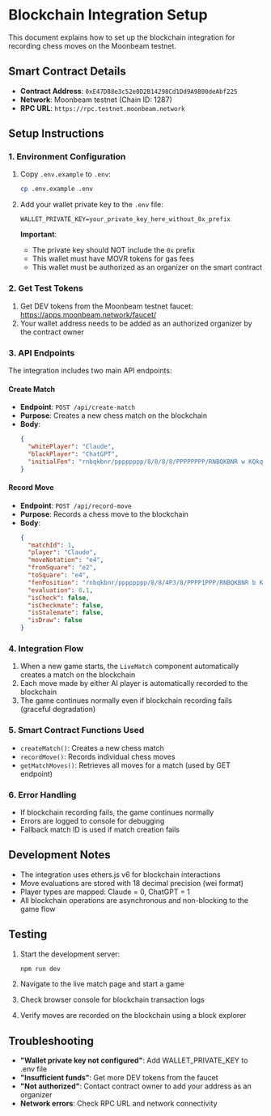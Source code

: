 # Blockchain Integration Setup

This document explains how to set up the blockchain integration for recording chess moves on the Moonbeam testnet.

## Smart Contract Details

- **Contract Address**: `0xE47D88e3c52e0D2B14298Cd1Dd9A9800deAbf225`
- **Network**: Moonbeam testnet (Chain ID: 1287)
- **RPC URL**: `https://rpc.testnet.moonbeam.network`

## Setup Instructions

### 1. Environment Configuration

1. Copy `.env.example` to `.env`:
   ```bash
   cp .env.example .env
   ```

2. Add your wallet private key to the `.env` file:
   ```
   WALLET_PRIVATE_KEY=your_private_key_here_without_0x_prefix
   ```

   **Important**: 
   - The private key should NOT include the `0x` prefix
   - This wallet must have MOVR tokens for gas fees
   - This wallet must be authorized as an organizer on the smart contract

### 2. Get Test Tokens

1. Get DEV tokens from the Moonbeam testnet faucet: https://apps.moonbeam.network/faucet/
2. Your wallet address needs to be added as an authorized organizer by the contract owner

### 3. API Endpoints

The integration includes two main API endpoints:

#### Create Match
- **Endpoint**: `POST /api/create-match`
- **Purpose**: Creates a new chess match on the blockchain
- **Body**:
  ```json
  {
    "whitePlayer": "Claude",
    "blackPlayer": "ChatGPT",
    "initialFen": "rnbqkbnr/pppppppp/8/8/8/8/PPPPPPPP/RNBQKBNR w KQkq - 0 1"
  }
  ```

#### Record Move
- **Endpoint**: `POST /api/record-move`
- **Purpose**: Records a chess move to the blockchain
- **Body**:
  ```json
  {
    "matchId": 1,
    "player": "Claude",
    "moveNotation": "e4",
    "fromSquare": "e2",
    "toSquare": "e4",
    "fenPosition": "rnbqkbnr/pppppppp/8/8/4P3/8/PPPP1PPP/RNBQKBNR b KQkq e3 0 1",
    "evaluation": 0.1,
    "isCheck": false,
    "isCheckmate": false,
    "isStalemate": false,
    "isDraw": false
  }
  ```

### 4. Integration Flow

1. When a new game starts, the `LiveMatch` component automatically creates a match on the blockchain
2. Each move made by either AI player is automatically recorded to the blockchain
3. The game continues normally even if blockchain recording fails (graceful degradation)

### 5. Smart Contract Functions Used

- `createMatch()`: Creates a new chess match
- `recordMove()`: Records individual chess moves
- `getMatchMoves()`: Retrieves all moves for a match (used by GET endpoint)

### 6. Error Handling

- If blockchain recording fails, the game continues normally
- Errors are logged to console for debugging
- Fallback match ID is used if match creation fails

## Development Notes

- The integration uses ethers.js v6 for blockchain interactions
- Move evaluations are stored with 18 decimal precision (wei format)
- Player types are mapped: Claude = 0, ChatGPT = 1
- All blockchain operations are asynchronous and non-blocking to the game flow

## Testing

1. Start the development server:
   ```bash
   npm run dev
   ```

2. Navigate to the live match page and start a game
3. Check browser console for blockchain transaction logs
4. Verify moves are recorded on the blockchain using a block explorer

## Troubleshooting

- **"Wallet private key not configured"**: Add WALLET_PRIVATE_KEY to .env file
- **"Insufficient funds"**: Get more DEV tokens from the faucet
- **"Not authorized"**: Contact contract owner to add your address as an organizer
- **Network errors**: Check RPC URL and network connectivity 